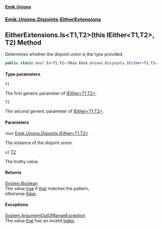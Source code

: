 #### [Emik.Unions](index.md 'index')
### [Emik.Unions.Disjoints](Emik.Unions.Disjoints.md 'Emik.Unions.Disjoints').[EitherExtensions](EitherExtensions.md 'Emik.Unions.Disjoints.EitherExtensions')

## EitherExtensions.Is<T1,T2>(this IEither<T1,T2>, T2) Method

Determines whether the disjoint union is the type provided.

```csharp
public static bool Is<T1,T2>(this Emik.Unions.Disjoints.IEither<T1,T2> that, out T2? n2);
```
#### Type parameters

<a name='Emik.Unions.Disjoints.EitherExtensions.Is_T1,T2_(thisEmik.Unions.Disjoints.IEither_T1,T2_,T2).T1'></a>

`T1`

The first generic parameter of [IEither&lt;T1,T2&gt;](IEither_T1,T2_.md 'Emik.Unions.Disjoints.IEither<T1,T2>').

<a name='Emik.Unions.Disjoints.EitherExtensions.Is_T1,T2_(thisEmik.Unions.Disjoints.IEither_T1,T2_,T2).T2'></a>

`T2`

The second generic parameter of [IEither&lt;T1,T2&gt;](IEither_T1,T2_.md 'Emik.Unions.Disjoints.IEither<T1,T2>').
#### Parameters

<a name='Emik.Unions.Disjoints.EitherExtensions.Is_T1,T2_(thisEmik.Unions.Disjoints.IEither_T1,T2_,T2).that'></a>

`that` [Emik.Unions.Disjoints.IEither&lt;](IEither_T1,T2_.md 'Emik.Unions.Disjoints.IEither<T1,T2>')[T1](EitherExtensions.Is.pmKFX7aIFxCOCC4h3Oi68A.md#Emik.Unions.Disjoints.EitherExtensions.Is_T1,T2_(thisEmik.Unions.Disjoints.IEither_T1,T2_,T2).T1 'Emik.Unions.Disjoints.EitherExtensions.Is<T1,T2>(this Emik.Unions.Disjoints.IEither<T1,T2>, T2).T1')[,](IEither_T1,T2_.md 'Emik.Unions.Disjoints.IEither<T1,T2>')[T2](EitherExtensions.Is.pmKFX7aIFxCOCC4h3Oi68A.md#Emik.Unions.Disjoints.EitherExtensions.Is_T1,T2_(thisEmik.Unions.Disjoints.IEither_T1,T2_,T2).T2 'Emik.Unions.Disjoints.EitherExtensions.Is<T1,T2>(this Emik.Unions.Disjoints.IEither<T1,T2>, T2).T2')[&gt;](IEither_T1,T2_.md 'Emik.Unions.Disjoints.IEither<T1,T2>')

The instance of the disjoint union.

<a name='Emik.Unions.Disjoints.EitherExtensions.Is_T1,T2_(thisEmik.Unions.Disjoints.IEither_T1,T2_,T2).n2'></a>

`n2` [T2](EitherExtensions.Is.pmKFX7aIFxCOCC4h3Oi68A.md#Emik.Unions.Disjoints.EitherExtensions.Is_T1,T2_(thisEmik.Unions.Disjoints.IEither_T1,T2_,T2).T2 'Emik.Unions.Disjoints.EitherExtensions.Is<T1,T2>(this Emik.Unions.Disjoints.IEither<T1,T2>, T2).T2')

The truthy value.

#### Returns
[System.Boolean](https://docs.microsoft.com/en-us/dotnet/api/System.Boolean 'System.Boolean')  
The value [true](https://docs.microsoft.com/en-us/dotnet/csharp/language-reference/builtin-types/bool 'https://docs.microsoft.com/en-us/dotnet/csharp/language-reference/builtin-types/bool') if [that](EitherExtensions.Is.pmKFX7aIFxCOCC4h3Oi68A.md#Emik.Unions.Disjoints.EitherExtensions.Is_T1,T2_(thisEmik.Unions.Disjoints.IEither_T1,T2_,T2).that 'Emik.Unions.Disjoints.EitherExtensions.Is<T1,T2>(this Emik.Unions.Disjoints.IEither<T1,T2>, T2).that') matches the pattern,  
otherwise [false](https://docs.microsoft.com/en-us/dotnet/csharp/language-reference/builtin-types/bool 'https://docs.microsoft.com/en-us/dotnet/csharp/language-reference/builtin-types/bool').

#### Exceptions

[System.ArgumentOutOfRangeException](https://docs.microsoft.com/en-us/dotnet/api/System.ArgumentOutOfRangeException 'System.ArgumentOutOfRangeException')  
The value [that](EitherExtensions.Is.pmKFX7aIFxCOCC4h3Oi68A.md#Emik.Unions.Disjoints.EitherExtensions.Is_T1,T2_(thisEmik.Unions.Disjoints.IEither_T1,T2_,T2).that 'Emik.Unions.Disjoints.EitherExtensions.Is<T1,T2>(this Emik.Unions.Disjoints.IEither<T1,T2>, T2).that') has an invalid [Index](IEither.Index.md 'Emik.Unions.Disjoints.IEither.Index').